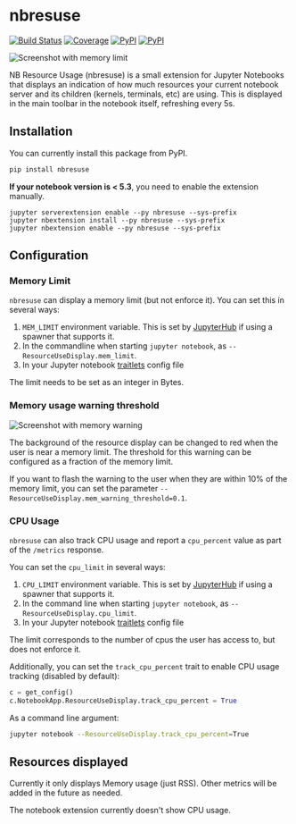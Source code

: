 # nbresuse
[![Build Status](https://dev.azure.com/tpaine154/jupyter/_apis/build/status/timkpaine.nbresuse?branchName=master)](https://dev.azure.com/tpaine154/jupyter/_build/latest?definitionId=17&branchName=master)
[![Coverage](https://img.shields.io/azure-devops/coverage/tpaine154/jupyter/17)](https://dev.azure.com/tpaine154/jupyter/_build?definitionId=17&_a=summary)
[![PyPI](https://img.shields.io/pypi/l/nbresuse.svg)](https://pypi.python.org/pypi/nbresuse)
[![PyPI](https://img.shields.io/pypi/v/nbresuse.svg)](https://pypi.python.org/pypi/nbresuse)



![Screenshot with memory limit](screenshot.png)

NB Resource Usage (nbresuse) is a small extension for Jupyter Notebooks that
displays an indication of how much resources your current notebook server and
its children (kernels, terminals, etc) are using. This is displayed in the
main toolbar in the notebook itself, refreshing every 5s.

## Installation

You can currently install this package from PyPI.

```bash
pip install nbresuse
```

**If your notebook version is < 5.3**, you need to enable the extension manually.

```
jupyter serverextension enable --py nbresuse --sys-prefix
jupyter nbextension install --py nbresuse --sys-prefix
jupyter nbextension enable --py nbresuse --sys-prefix
```

## Configuration

### Memory Limit

`nbresuse` can display a memory limit (but not enforce it). You can set this
in several ways:

1. `MEM_LIMIT` environment variable. This is set by [JupyterHub](https://github.com/jupyterhub/jupyterhub/)
   if using a spawner that supports it.
2. In the commandline when starting `jupyter notebook`, as `--ResourceUseDisplay.mem_limit`.
3. In your Jupyter notebook [traitlets](https://traitlets.readthedocs.io/en/stable/) config file

The limit needs to be set as an integer in Bytes.

### Memory usage warning threshold

![Screenshot with memory warning](warn-screenshot.png)

The background of the resource display can be changed to red when the user is near a memory limit.
The threshold for this warning can be configured as a fraction of the memory limit.

If you want to flash the warning to the user when they are within 10% of the memory limit, you
can set the parameter `--ResourceUseDisplay.mem_warning_threshold=0.1`.


### CPU Usage

`nbresuse` can also track CPU usage and report a `cpu_percent` value as part of the `/metrics` response.

You can set the `cpu_limit` in several ways:

1. `CPU_LIMIT` environment variable. This is set by [JupyterHub](https://github.com/jupyterhub/jupyterhub/)
   if using a spawner that supports it.
2. In the command line when starting `jupyter notebook`, as `--ResourceUseDisplay.cpu_limit`.
3. In your Jupyter notebook [traitlets](https://traitlets.readthedocs.io/en/stable/) config file

The limit corresponds to the number of cpus the user has access to, but does not enforce it.

Additionally, you can set the `track_cpu_percent` trait to enable CPU usage tracking (disabled by default):

```python
c = get_config()
c.NotebookApp.ResourceUseDisplay.track_cpu_percent = True
```

As a command line argument:

```bash
jupyter notebook --ResourceUseDisplay.track_cpu_percent=True
```

## Resources displayed

Currently it only displays Memory usage (just RSS). Other metrics will be
added in the future as needed.

The notebook extension currently doesn't show CPU usage.